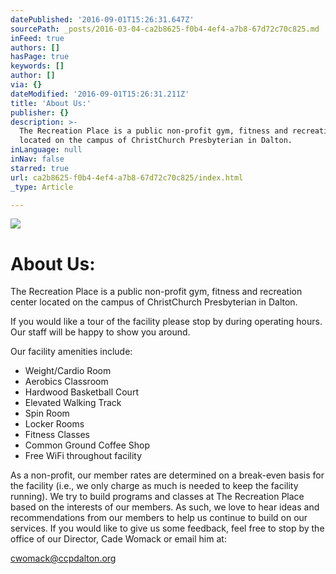 ```yaml
---
datePublished: '2016-09-01T15:26:31.647Z'
sourcePath: _posts/2016-03-04-ca2b8625-f0b4-4ef4-a7b8-67d72c70c825.md
inFeed: true
authors: []
hasPage: true
keywords: []
author: []
via: {}
dateModified: '2016-09-01T15:26:31.211Z'
title: 'About Us:'
publisher: {}
description: >-
  The Recreation Place is a public non-profit gym, fitness and recreation center
  located on the campus of ChristChurch Presbyterian in Dalton.
inLanguage: null
inNav: false
starred: true
url: ca2b8625-f0b4-4ef4-a7b8-67d72c70c825/index.html
_type: Article

---
```

![](https://imgflo.herokuapp.com/graph/2b2431f8e7ba7b0/c033f200a1f3e15a4eab30fe399b8757/croprotate.png?cropheight=728&cropwidth=1479&degrees=0&input=https%3A%2F%2Fthe-grid-user-content.s3-us-west-2.amazonaws.com%2Fcb0afdd7-69cf-4100-a1f3-1bc99dee50b5.png&x=0&y=16)

# About Us:

The Recreation Place is a public non-profit gym, fitness and recreation center located on the campus of ChristChurch Presbyterian in Dalton.

If you would like a tour of the facility please stop by during operating hours. Our staff will be happy to show you around.

Our facility amenities include:

* Weight/Cardio Room
* Aerobics Classroom
* Hardwood Basketball Court
* Elevated Walking Track
* Spin Room
* Locker Rooms
* Fitness Classes
* Common Ground Coffee Shop
* Free WiFi throughout facility

As a non-profit, our member rates are determined on a break-even basis for the facility (i.e., we only charge as much is needed to keep the facility running). We try to build programs and classes at The Recreation Place based on the interests of our members. As such, we love to hear ideas and recommendations from our members to help us continue to build on our services. If you would like to give us some feedback, feel free to stop by the office of our Director, Cade Womack or email him at:

[cwomack@ccpdalton.org][0]

[0]: mailto:mfranck@ccpdalton.org